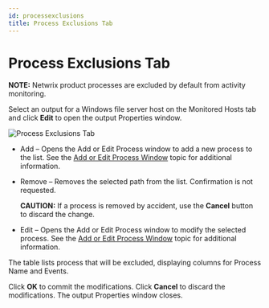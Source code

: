 ```yaml
---
id: processexclusions
title: Process Exclusions Tab
---
```


# Process Exclusions Tab

**NOTE:** Netwrix product processes are excluded by default from activity monitoring.

Select an output for a Windows file server host on the Monitored Hosts tab and click **Edit** to open the output Properties window.

![Process Exclusions Tab](/img/activitymonitor/admin/ProcessExclusions.png "Process Exclusions Tab")

- Add – Opens the Add or Edit Process window to add a new process to the list. See the [Add or Edit Process Window](Window/AddEditProcess.md "Add or Edit Process Window") topic for additional information.
- Remove – Removes the selected path from the list. Confirmation is not requested.

  **CAUTION:** If a process is removed by accident, use the **Cancel** button to discard the change.
- Edit – Opens the Add or Edit Process window to modify the selected process. See the [Add or Edit Process Window](Window/AddEditProcess.md "Add or Edit Process Window") topic for additional information.

The table lists process that will be excluded, displaying columns for Process Name and Events.

Click **OK** to commit the modifications. Click **Cancel** to discard the modifications. The output Properties window closes.